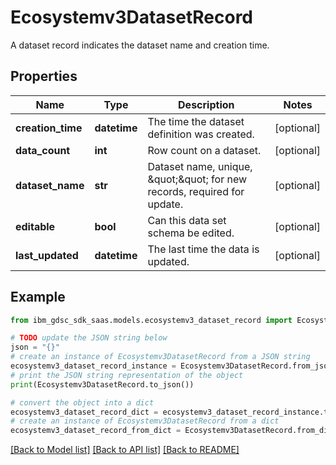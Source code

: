 # Ecosystemv3DatasetRecord

A dataset record indicates the dataset name and creation time.

## Properties

Name | Type | Description | Notes
------------ | ------------- | ------------- | -------------
**creation_time** | **datetime** | The time the dataset definition was created. | [optional] 
**data_count** | **int** | Row count on a dataset. | [optional] 
**dataset_name** | **str** | Dataset name, unique,  \&quot;\&quot; for new records, required for update. | [optional] 
**editable** | **bool** | Can this data set schema be edited. | [optional] 
**last_updated** | **datetime** | The last time the data is updated. | [optional] 

## Example

```python
from ibm_gdsc_sdk_saas.models.ecosystemv3_dataset_record import Ecosystemv3DatasetRecord

# TODO update the JSON string below
json = "{}"
# create an instance of Ecosystemv3DatasetRecord from a JSON string
ecosystemv3_dataset_record_instance = Ecosystemv3DatasetRecord.from_json(json)
# print the JSON string representation of the object
print(Ecosystemv3DatasetRecord.to_json())

# convert the object into a dict
ecosystemv3_dataset_record_dict = ecosystemv3_dataset_record_instance.to_dict()
# create an instance of Ecosystemv3DatasetRecord from a dict
ecosystemv3_dataset_record_from_dict = Ecosystemv3DatasetRecord.from_dict(ecosystemv3_dataset_record_dict)
```
[[Back to Model list]](../README.md#documentation-for-models) [[Back to API list]](../README.md#documentation-for-api-endpoints) [[Back to README]](../README.md)


